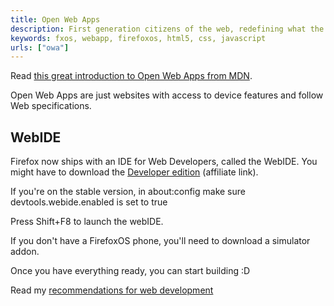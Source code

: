 ```yaml
---
title: Open Web Apps
description: First generation citizens of the web, redefining what the web is and what apps are.
keywords: fxos, webapp, firefoxos, html5, css, javascript
urls: ["owa"]
---
```


Read [this great introduction to Open Web Apps from MDN](https://developer.mozilla.org/Apps/Quickstart/Build/Intro_to_open_web_apps).

Open Web Apps are just websites with access to device features and follow Web specifications.

## WebIDE ##
Firefox now ships with an IDE for Web Developers, called the WebIDE. You might have to download the [Developer edition](https://affiliates.mozilla.org/referral/75178/) (affiliate link).

If you're on the stable version, in about:config make sure devtools.webide.enabled is set to true

Press Shift+F8 to launch the webIDE.

If you don't have a FirefoxOS phone, you'll need to download a simulator addon.

Once you have everything ready, you can start building :D

Read my [recommendations for web development](/web-development/)
